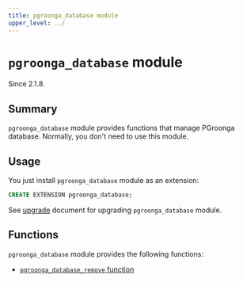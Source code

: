 ```yaml
---
title: pgroonga_database module
upper_level: ../
---
```


# `pgroonga_database` module

Since 2.1.8.

## Summary

`pgroonga_database` module provides functions that manage PGroonga database. Normally, you don't need to use this module.

## Usage

You just install `pgroonga_database` module as an extension:

```sql
CREATE EXTENSION pgroonga_database;
```

See [upgrade][upgrade] document for upgrading `pgroonga_database` module.

## Functions

`pgroonga_database` module provides the following functions:

  * [`pgroonga_database_remove` function][database-remove]

[database-remove]:functions/pgroonga-database-remove.html

[upgrade]:../../upgrade/
